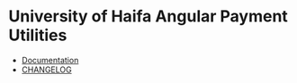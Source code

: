 # University of Haifa Angular Payment Utilities

- [Documentation](../../wiki)
- [CHANGELOG](./CHANGELOG.md)
